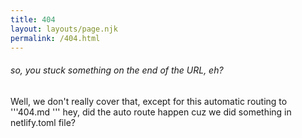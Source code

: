 ```yaml
---
title: 404
layout: layouts/page.njk
permalink: /404.html
---
```


###### so, you stuck something on the end of the URL, eh?
Well, we don't really cover that, except for this automatic routing to '''404.md '''
hey, did the auto route happen cuz we did something in netlify.toml file?
